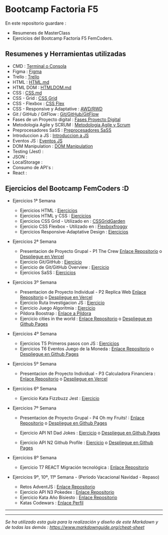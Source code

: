 # Bootcamp Factoria F5

En este repositorio guardare : 
- Resumenes de MasterClass
- Ejercicios del Bootcamp Factoría F5 FemCoders.

## Resumenes y Herramientas utilizadas

- CMD : [Terminal o Consola](./Teoria/Terminal.md)
- Figma : [Figma](./Teoria/Figma.md)
- Trello : [Trello](./Teoria/Trello.md)
- HTML : [HTML.md](./Teoria/HTML.md)
- HTML DOM : [HTMLDOM.md](./Teoria/HTMLDOM.md)
- CSS : [CSS.md](./Teoria/CSS.md)
- CSS - Grid : [CSS Grid](./Teoria/CSS-GRID.md)
- CSS - Flexbox : [CSS Flex](./Teoria/CSS-FLEX.md)
- CSS - Responsive y Adaptative : [AWD/RWD](./Teoria/AWD-RWD.MD)
- Git / GitHub / GitFlow : [Git/GitHub/GitFlow](./Teoria/Git-GitHub-Flow.md)
- Fases de un Proyecto digital : [Fases Proyecto Digital](./Teoria/Projecto-Digital.md)
- Metodologia Agile y SCRUM : [Metodologia Agile y Scrum](./Teoria/Meto-Agile-SCRUM.md) 
- Preprocesadores SaSS : [Preprocesadores SaSS](./Teoria/SASS.MD)
- Introduccion a JS : [Introduccion a JS](./Teoria/JS.md)
- Eventos JS : [Eventos JS](./Teoria/Eventos-JS.md)
- DOM Manipulation : [DOM Manipulation](./Teoria/DOM.md)
- Testing (Jest) : 
- JSON : 
- LocalStorage : 
- Consumo de API's :
- React :


## Ejercicios del Bootcamp FemCoders :D

- Ejercicios 1ª Semana
    - Ejercicios HTML : [Ejercicios](./HTML%20y%20CSS/Ejercicios%20HTML-CSS/2-Ejercicio%20HTML%20babysteps/ejercicio2.md)
    - Ejercicios HTML y CSS : [Ejercicios](./HTML%20y%20CSS/Ejercicios%20HTML-CSS/3-Ejercicio%20HTML%20y%20CSS3/ejercicio3.md)
    - Ejercicios CSS Grid - Utilizado en : [CSSGridGarden](https://cssgridgarden.com/#es)
    - Ejercicio CSS Flexbox - Utilizado en : [Flexboxfroggy](https://flexboxfroggy.com/#es)
    - Ejercicios Responsive-Adaptative Design : [Ejercicios](https://github.com/DevDesiree/F5-FemCoders/blob/0ef1ab798ab67baf88774c26ae1b35bdff255796/HTML%20y%20CSS/Ejercicios%20HTML-CSS/3-Ejercicio%20HTML%20y%20CSS3/Ejercicio1/styles.css#L53)

- Ejercicios 2ª Semana

    - Presentacion de Proyecto Grupal - P1 The Crew [Enlace Repositorio](https://github.com/DevDesiree/P1-LasIdealistas) o [Despliegue en Vercel](https://p1-las-idealistas.vercel.app/)
    - Ejercicio Git/GitHub : [Ejercicio](https://github.com/DevDesiree)
    - Ejercicio de Git/GitHub Overview : [Ejercicio](https://github.com/DevDesiree/DevDesiree/blob/main/README.md)
    - Ejercicios SaSS : [Ejercicios](./EjerciciosF5/SaSS/sass-class-intro/)
    

- Ejercicios 3º Semana

    - Presentacion de Proyecto Individual - P2 Replica Web [Enlace Repositorio](https://github.com/DevDesiree/P2-ReplicaWeb) o [Despliegue en Vercel](https://p2-replica-web.vercel.app/)
    - Ejercicio Ruta Investigacion JS : [Ejercicio](./EjerciciosF5/JS(JavaScript)/Investigacion-js.md)
    - Ejercicio Juego Algoritmia : [Ejercicio](https://blockly.games/maze)
    - Pildora Boostrap : [Enlace a Pildora](./Pildora/Bootstrap/)
    - Ejercicio cities in the world : [Enlace Repositorio](./EjerciciosF5/Cities-in-the-world/) o [Despliegue en Github Pages](https://devdesiree.github.io/F5-Cities-in-the-world/)

- Ejercicios 4º Semana

    - Ejercicios T5 Primeros pasos con JS : [Ejercicios](./EjerciciosF5/JS(JavaScript)/T5-Primeros-pasos-js)
    - Ejercicios T6 Eventos Juego de la Moneda : [Enlace Repositorio](https://github.com/DevDesiree/Femcoders-T6-CoinGame) o [Despliegue en Github Pages](https://devdesiree.github.io/Femcoders-T6-CoinGame/)

- Ejercicios 5º Semana

    - Presentacion de Proyecto Individual - P3 Calculadora Financiera : [Enlace Repositorio](https://github.com/DevDesiree/P3-CalculadoraFinanciera) o [Despliegue en Vercel](https://p3-calculadora-financiera.vercel.app/)

- Ejercicios 6º Semana

    - Ejercicio Kata Fizzbuzz Jest : [Ejercicio](./EjerciciosF5/JS(JavaScript)/Testing-Jest)

- Ejercicios 7º Semana

    - Presentacion de Proyecto Grupal - P4 Oh my Fruits! : [Enlace Repositorio](https://github.com/DevDesiree/P4-OhMyFruits) o [Despliegue en Github Pages](https://devdesiree.github.io/P4-OhMyFruits/)

    - Ejercicio API N1 Dad Jokes : [Ejercicio](https://github.com/DevDesiree/F5-API_N1_Dad_Jokes) o [Despliegue en Github Pages](https://devdesiree.github.io/F5-API_N1_Dad_Jokes/)
    
    - Ejercicio API N2 Github Profile : [Ejercicio](https://github.com/DevDesiree/F5-API_N2_Github_Profile) o [Despliegue en Github Pages](https://devdesiree.github.io/F5-API_N2_Github_Profile/)

- Ejercicios 8º Semana

    - Ejercicio T7 REACT Migración tecnológica : [Enlace Repositorio](https://github.com/DevDesiree/P5-React_MigrationTech)

- Ejercicios 9º, 10º, 11º Semana - (Periodo Vacacional Navidad - Repaso)

    - Retos AdventJS : [Enlace Repositorio](https://github.com/DevDesiree/AdventJS-2023)
    - Ejercicio API N3 Pokedex : [Enlace Repositorio](https://github.com/DevDesiree/F5-API_N3_Pokedex)
    - Ejercicio Kata Año Bisiesto : [Enlace Repositorio](https://github.com/DevDesiree/F5-Kata_Anio_Bisiesto)
    - Katas Codewars : [Enlace Perfil](https://www.codewars.com/users/DevDesiree)


---
---



*Se ha utilizado esta guía para la realización y diseño de este Markdown y de todas las demás : https://www.markdownguide.org/cheat-sheet*
